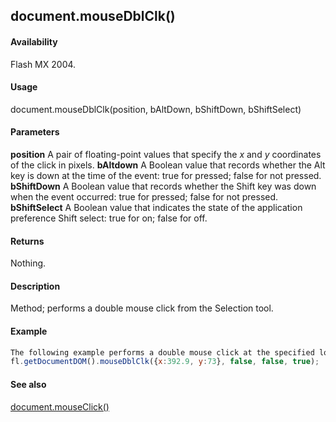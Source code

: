 ## document.mouseDblClk()

#### Availability

Flash MX 2004.

#### Usage

document.mouseDblClk(position, bAltDown, bShiftDown, bShiftSelect)

#### Parameters

**position** A pair of floating-point values that specify the *x* and *y* coordinates of the click in pixels.
**bAltdown** A Boolean value that records whether the Alt key is down at the time of the event: true for pressed; false
for not pressed.
**bShiftDown** A Boolean value that records whether the Shift key was down when the event occurred: true for pressed;
false for not pressed.
**bShiftSelect** A Boolean value that indicates the state of the application preference Shift select: true for on; false
for off.

#### Returns

Nothing.

#### Description

Method; performs a double mouse click from the Selection tool.

#### Example

```javascript
The following example performs a double mouse click at the specified location:
fl.getDocumentDOM().mouseDblClk({x:392.9, y:73}, false, false, true);

```
#### See also

[document.mouseClick()](#!AdobeDocs/developers-animatesdk-docs/test/Document_object/docum130.md)
